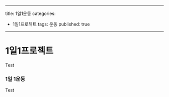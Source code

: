  ---
 title: 1일1운동
categories:
 - 1일1프로젝트
tags: 운동
published: true
---
# 1일1프로젝트
Test
### 1일 1운동
Test
